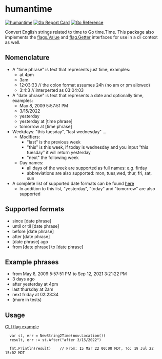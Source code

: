 # humantime
[![humantime](https://github.com/kmulvey/humantime/actions/workflows/release_build.yml/badge.svg)](https://github.com/kmulvey/humantime/actions/workflows/release_build.yml) [![Go Report Card](https://goreportcard.com/badge/github.com/kmulvey/humantime)](https://goreportcard.com/report/github.com/kmulvey/humantime) [![Go Reference](https://pkg.go.dev/badge/github.com/kmulvey/humantime.svg)](https://pkg.go.dev/github.com/kmulvey/humantime)

Convert English strings related to time to Go time.Time. This package also implements the [flags.Value](https://pkg.go.dev/flag#Value) and [flag.Getter](https://pkg.go.dev/flag#Getter) interfaces for use in a cli context as well.

## Nomenclature
- A "time phrase" is text that represents just time, examples:
  - at 4pm
  - 3am
  - 12:03:33 // the colon format assumes 24h (no am or pm allowed)
  - 3:4:3 // interperted as 03:04:03
- A "date phrase" is text that represents a date and optionally time, examples:
  - May 8, 2009 5:57:51 PM
  - 3/15/2022
  - yesterday
  - yesterday at [time phrase]
  - tomorrow at [time phrase]
- Weekdays: "this tuesday", "last wednesday" ...
  - Modifiers:
    - "last" is the previous week
    - "this" is this week, if today is wednesday and you input "this tuesday" it will return yesterday
    - "next" the following week
  - Day names:
    - all days of the week are supported as full names: e.g. firday
    - abbreviations are also supported: mon, tues,wed, thur, fri, sat, sun
- A complete list of supported date formats can be found [here](https://github.com/araddon/dateparse#extended-example)
  - In addition to this list, "yesterday", "today" and "tomorrow" are also supported
  
## Supported formats
  - since [date phrase]
  - until or til [date phrase]
  - before [date phrase]
  - after [date phrase]
  - [date phrase] ago
  - from [date phrase] to [date phrase]
 
## Example phrases 
  - from May 8, 2009 5:57:51 PM to Sep 12, 2021 3:21:22 PM
  - 3 days ago
  - after yesterday at 4pm
  - last thursday at 2am
  - next friday at 02:23:34
  - (more in tests)

## Usage
  [CLI flag example](https://github.com/kmulvey/humantime/blob/main/cmd/main.go)
  ```
    var st, err = NewString2Time(now.Location())
    result, err := st.After("after 3/15/2022")
   
    fmt.Println(result)    // From: 15 Mar 22 00:00 MDT, To: 19 Jul 22 15:02 MDT
  ```

